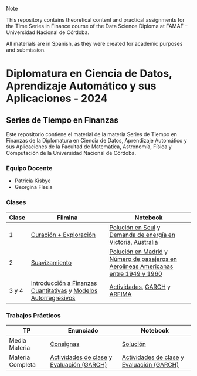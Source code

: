 > [!note]
> This repository contains theoretical content and practical assignments for the Time Series in Finance course of the Data Science Diploma at FAMAF – Universidad Nacional de Córdoba.
>
> All materials are in Spanish, as they were created for academic purposes and submission.

# Diplomatura en Ciencia de Datos, Aprendizaje Automático y sus Aplicaciones - 2024

## Series de Tiempo en Finanzas

Este repositorio contiene el material de la materia Series de Tiempo en Finanzas de la Diplomatura en Ciencia de Datos, Aprendizaje Automático y sus Aplicaciones de la Facultad de Matemática, Astronomía, Física y Computación de la Universidad Nacional de Córdoba.

### Equipo Docente

- Patricia Kisbye
- Georgina Flesia

### Clases

| Clase | Filmina                                                                                                                                                                                     | Notebook                                                                                                                                                                                                                                                                                                       |
| ----- | ------------------------------------------------------------------------------------------------------------------------------------------------------------------------------------------- | -------------------------------------------------------------------------------------------------------------------------------------------------------------------------------------------------------------------------------------------------------------------------------------------------------------- |
| 1     | [Curación + Exploración](./clases/filminas/1_y_2-Curacion_Exploracion_Suavizado_exponencial.pdf)                                                                                            | [Polución en Seul](./clases/notebook/polucion_en_seul/) y [Demanda de energía en Victoria, Australia](./clases/notebook/demanda_de_energia-victoria_australia/Exploracion-demanda-energia-electrica.ipynb)                                                                                                     |
| 2     | [Suavizamiento](./clases/filminas/1_y_2-Curacion_Exploracion_Suavizado_exponencial.pdf)                                                                                                     | [Polución en Madrid](./clases/notebook/polucion_en_madrid/Suavizado%20exponencial%20para%20prediccion%20madrid.ipynb) y [Número de pasajeros en Aerolíneas Americanas entre 1949 y 1960](./clases/notebook/pasajeros_aerolineas_americanas-1949_a_1960/Suavizado%20exponencial%20demanda%20de%20tickets.ipynb) |
| 3 y 4 | [Introducción a Finanzas Cuantitativas](./clases/filminas/3_y_4-Introduccion_a_Finanzas_Cuantitativas.pdf) y [Modelos Autorregresivos](./clases/filminas/3_y_4-Modelos_Autorregresivos.pdf) | [Actividades](./clases/notebook/actividades-segunda_parte/), [GARCH](./clases/notebook/garch/) y [ARFIMA](./clases/notebook/arfima/)                                                                                                                                                                           |

### Trabajos Prácticos

| TP            | Enunciado                                          | Notebook                                            |
| ------------- | -------------------------------------------------- | --------------------------------------------------- |
| Media Materia | [Consignas](./examen/media_materia/original.ipynb) | [Solución](./examen/media_materia/desarrollo.ipynb) |
| Materia Completa | [Actividades de clase](./clases/notebook/actividades-segunda_parte/Actividades.ipynb) y [Evaluación (GARCH)](./examen/full_materia/evaluacion-enunciado.ipynb) | [Actividades de clase](./examen/full_materia/actividades.ipynb) y [Evaluación (GARCH)](./examen/full_materia/evaluacion-desarrollo.ipynb) |
